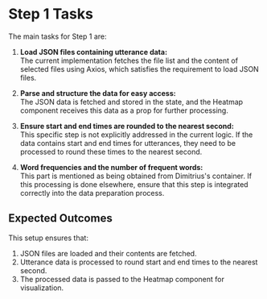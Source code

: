 # Step 1 Tasks

The main tasks for Step 1 are:

1. **Load JSON files containing utterance data:**  
   The current implementation fetches the file list and the content of selected files using Axios, which satisfies the requirement to load JSON files.

2. **Parse and structure the data for easy access:**  
   The JSON data is fetched and stored in the state, and the Heatmap component receives this data as a prop for further processing.

3. **Ensure start and end times are rounded to the nearest second:**  
   This specific step is not explicitly addressed in the current logic. If the data contains start and end times for utterances, they need to be processed to round these times to the nearest second.

4. **Word frequencies and the number of frequent words:**  
   This part is mentioned as being obtained from Dimitrius's container. If this processing is done elsewhere, ensure that this step is integrated correctly into the data preparation process.

## Expected Outcomes

This setup ensures that:

1. JSON files are loaded and their contents are fetched.
2. Utterance data is processed to round start and end times to the nearest second.
3. The processed data is passed to the Heatmap component for visualization.
